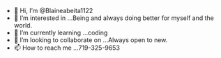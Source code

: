 - 👋 Hi, I’m @Blaineabeita1122
- 👀 I’m interested in ...Being and always doing better for myself and the world.
- 🌱 I’m currently learning ...coding
- 💞️ I’m looking to collaborate on ...Always open to new.
- 📫 How to reach me ...719-325-9653

<!---
Blaineabeita1122/Blaineabeita1122 is a ✨ special ✨ repository because its `README.md` (this file) appears on your GitHub profile.
You can click the Preview link to take a look at your changes.
--->
